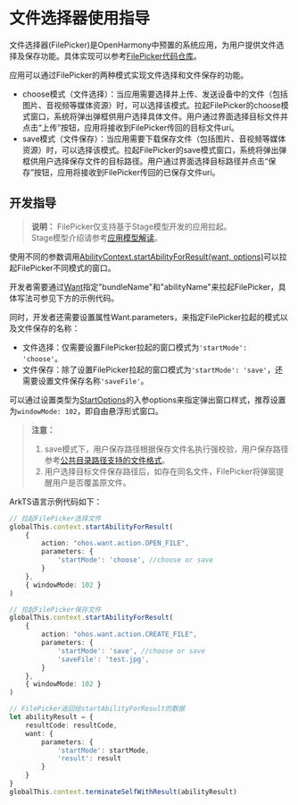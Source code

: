 # 文件选择器使用指导

文件选择器(FilePicker)是OpenHarmony中预置的系统应用，为用户提供文件选择及保存功能。具体实现可以参考[FilePicker代码仓库](https://gitee.com/openharmony/applications_filepicker)。

应用可以通过FilePicker的两种模式实现文件选择和文件保存的功能。
- choose模式（文件选择）：当应用需要选择并上传、发送设备中的文件（包括图片、音视频等媒体资源）时，可以选择该模式。拉起FilePicker的choose模式窗口，系统将弹出弹框供用户选择具体文件。用户通过界面选择目标文件并点击“上传”按钮，应用将接收到FilePicker传回的目标文件uri。
- save模式（文件保存）：当应用需要下载保存文件（包括图片、音视频等媒体资源）时，可以选择该模式。拉起FilePicker的save模式窗口，系统将弹出弹框供用户选择保存文件的目标路径。用户通过界面选择目标路径并点击“保存”按钮，应用将接收到FilePicker传回的已保存文件uri。

## 开发指导 

> **说明：**
> FilePicker仅支持基于Stage模型开发的应用拉起。<br/>
> Stage模型介绍请参考[应用模型解读](../application-models/application-model-description.md)。

使用不同的参数调用[AbilityContext.startAbilityForResult(want, options)](../reference/apis/js-apis-inner-application-uiAbilityContext.md#uiabilitycontextstartabilityforresult-1)可以拉起FilePicker不同模式的窗口。

开发者需要通过[Want](../reference/apis/js-apis-application-want.md)指定"bundleName"和"abilityName"来拉起FilePicker，具体写法可参见下方的示例代码。

同时，开发者还需要设置属性Want.parameters，来指定FilePicker拉起的模式以及文件保存的名称：
- 文件选择：仅需要设置FilePicker拉起的窗口模式为`'startMode': 'choose'`。
- 文件保存：除了设置FilePicker拉起的窗口模式为`'startMode': 'save'`，还需要设置文件保存名称`'saveFile'`。

可以通过设置类型为[StartOptions](../reference/apis/js-apis-app-ability-startOptions.md)的入参options来指定弹出窗口样式，推荐设置为`windowMode: 102`，即自由悬浮形式窗口。

> **注意：**
> 1. save模式下，用户保存路径根据保存文件名执行强校验，用户保存路径参考[公共目录路径支持的文件格式](medialibrary-filepath-guidelines.md)。
> 2. 用户选择目标文件保存路径后，如存在同名文件，FilePicker将弹窗提醒用户是否覆盖原文件。

ArkTS语言示例代码如下：
```ts
// 拉起FilePicker选择文件
globalThis.context.startAbilityForResult(
    {
        action: "ohos.want.action.OPEN_FILE",
        parameters: {
            'startMode': 'choose', //choose or save
        }
    },
    { windowMode: 102 }
)

// 拉起FilePicker保存文件
globalThis.context.startAbilityForResult(
    {
        action: "ohos.want.action.CREATE_FILE",
        parameters: {
            'startMode': 'save', //choose or save
            'saveFile': 'test.jpg',
        }
    },
    { windowMode: 102 }
)

// FilePicker返回给startAbilityForResult的数据
let abilityResult = {
    resultCode: resultCode,
    want: {
        parameters: {
            'startMode': startMode,
            'result': result
        }
    }
}
globalThis.context.terminateSelfWithResult(abilityResult)
```


